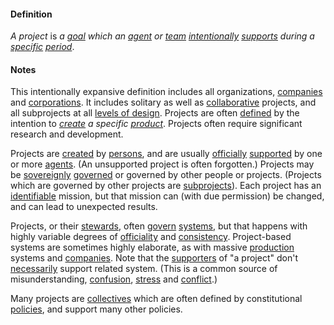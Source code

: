#### Definition

*A project* is *a [goal](https://github.com/gcassel/Modular-Organizing-Terminology/blob/master/terms/goal.md) which an [agent](https://github.com/gcassel/Modular-Organizing-Terminology/blob/master/terms/agent.md) or [team](https://github.com/gcassel/Modular-Organizing-Terminology/blob/master/terms/team.md) [intentionally](https://github.com/gcassel/Modular-Organizing-Terminology/blob/master/terms/intend.md) [supports](https://github.com/gcassel/Modular-Organizing-Terminology/blob/master/terms/support.md) during a [specific](https://github.com/gcassel/Modular-Organizing-Terminology/blob/master/terms/specific.md) [period](https://github.com/gcassel/Modular-Organizing-Terminology/blob/master/terms/period.md)*.

#### Notes

This intentionally expansive definition includes all organizations, [companies](https://github.com/gcassel/Modular-Organizing-Terminology/blob/master/terms/company.md) and [corporations](https://github.com/gcassel/Modular-Organizing-Terminology/blob/master/terms/corporation.md). It includes solitary as well as [collaborative](https://github.com/gcassel/Modular-Organizing-Terminology/blob/master/terms/collaborate.md) projects, and all subprojects at all [levels of design](https://github.com/gcassel/Modular-Organizing-Terminology/blob/master/terms/level-of-design.md).
 Projects are often [defined](https://github.com/gcassel/Modular-Organizing-Terminology/blob/master/terms/define.md) by the intention to *[create](https://github.com/gcassel/Modular-Organizing-Terminology/blob/master/terms/create.md) a specific [product](https://github.com/gcassel/Modular-Organizing-Terminology/blob/master/terms/produce.md)*.  Projects often require significant research and development.  

Projects are [created](https://github.com/gcassel/Modular-Organizing-Terminology/blob/master/terms/create.md) by [persons](https://github.com/gcassel/Modular-Organizing-Terminology/blob/master/terms/person.md), and are usually [officially](https://github.com/gcassel/Modular-Organizing-Terminology/blob/master/terms/official.md) [supported](https://github.com/gcassel/Modular-Organizing-Terminology/blob/master/terms/support.md) by one or more [agents](https://github.com/gcassel/Modular-Organizing-Terminology/blob/master/terms/agent.md).  (An unsupported project is often forgotten.)  Projects may be [sovereignly](https://github.com/gcassel/Modular-Organization-Terminology/blob/master/terms/sovereign.md) [governed](https://github.com/gcassel/Modular-Organization-Terminology/blob/master/terms/govern.md) or governed by other people or projects.  (Projects which are governed by other projects are [subprojects](https://github.com/gcassel/Modular-Organization-Terminology/blob/master/terms/subproject.md)).  Each project has an [identifiable](https://github.com/gcassel/Modular-Organizing-Terminology/blob/master/terms/identify.md) mission, but that mission can (with due permission) be changed, and can lead to unexpected results.  

Projects, or their [stewards](https://github.com/gcassel/IOT/blob/master/terms/steward.md), often [govern](https://github.com/gcassel/Modular-Organizing-Terminology/blob/master/terms/govern.md) [systems](https://github.com/gcassel/Modular-Organizing-Terminology/blob/master/terms/system.md), but that happens with highly variable degrees of [officiality](https://github.com/gcassel/Modular-Organizing-Terminology/blob/master/terms/official.md) and [consistency](https://github.com/gcassel/Modular-Organizing-Terminology/blob/master/terms/consistent.md).  Project-based systems are sometimes highly elaborate, as with massive [production](https://github.com/gcassel/Modular-Organizing-Terminology/blob/master/terms/produce.md) systems and [companies](https://github.com/gcassel/Modular-Organizing-Terminology/blob/master/terms/company.md).  Note that the [supporters](https://github.com/gcassel/Modular-Organization-Terminology/blob/master/terms/support.md) of "a project" don't [necessarily](https://github.com/gcassel/Modular-Organizing-Terminology/blob/master/terms/require.md) support related system.  (This is a common source of misunderstanding, [confusion](https://github.com/gcassel/Modular-Organizing-Terminology/blob/master/terms/confuse.md), [stress](https://github.com/gcassel/Modular-Organizing-Terminology/blob/master/terms/stress.md) and [conflict](https://github.com/gcassel/Modular-Organizing-Terminology/blob/master/terms/conflict.md).)

Many projects are [collectives](https://github.com/gcassel/Modular-Organizing-Terminology/blob/master/terms/collective.md) which are often defined by constitutional [policies](https://github.com/gcassel/Modular-Organizing-Terminology/blob/master/terms/policy.md), and support many other policies.
